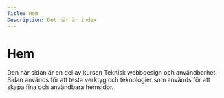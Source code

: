 ```yaml
---
Title: Hem
Description: Det här är index
---
```


Hem
==========================
Den här sidan är en del av kursen Teknisk webbdesign och användbarhet. Sidan används för att testa verktyg och teknologier som används för att skapa fina och användbara hemsidor.
